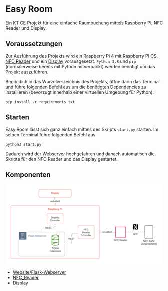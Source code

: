 # Easy Room
Ein KT CE Projekt für eine einfache Raumbuchung mittels Raspberry Pi, NFC Reader und Display.

## Voraussetzungen

Zur Ausführung des Projekts wird ein 
Raspberry Pi 4 mit Raspberry Pi OS, 
[NFC Reader](https://www.amazon.de/gp/product/B01L9GC470/ref=ppx_yo_dt_b_asin_title_o09_s00?ie=UTF8&psc=1) und ein 
[Display](https://www.amazon.de/gp/product/B07WCRTKSF/ref=ppx_yo_dt_b_asin_title_o00_s00?ie=UTF8&psc=1)
vorausgesetzt. 
`Python 3.8` und `pip` (normalerweise bereits mit Python mitverpackt) werden benötigt um das Projekt auszuführen.

Begib dich in das Wurzelverzeichnis des Projekts, öffne darin das Terminal und führe folgenden Befehl aus
um die benötigten Dependencies zu installieren (bevorzugt innerhalb einer virtuellen Umgebung für Python):
```
pip install -r requirements.txt
```

## Starten

Easy Room lässt sich ganz einfach mittels des Skripts `start.py` starten.
Im selben Terminal führe folgenden Befehl aus:
```
python3 start.py
```
Dadurch wird der Webserver hochgefahren und danach automatisch die Skripte für den NFC Reader und das Display gestartet.

## Komponenten

![Architektur](Architektur.png)

* [Website/Flask-Webserver](/Website)
* [NFC_Reader](/NFC_Reader)
* [Display](/Display)
